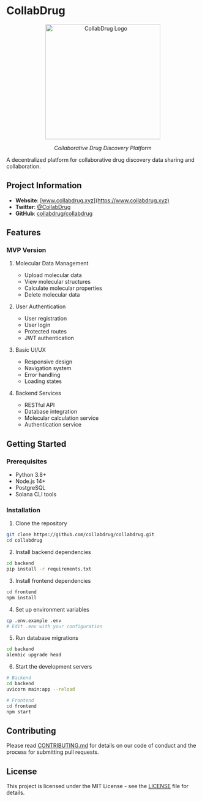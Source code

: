 # CollabDrug

<div align="center">
  <img src="assets/images/logo.png" alt="CollabDrug Logo" width="300">
  <p><em>Collaborative Drug Discovery Platform</em></p>
</div>

A decentralized platform for collaborative drug discovery data sharing and collaboration.

## Project Information

- **Website**: [www.collabdrug.xyz](https://www.collabdrug.xyz)
- **Twitter**: [@CollabDrug](https://x.com/CollabDrug)
- **GitHub**: [collabdrug/collabdrug](https://github.com/collabdrug/collabdrug)

## Features

### MVP Version
1. Molecular Data Management
   - Upload molecular data
   - View molecular structures
   - Calculate molecular properties
   - Delete molecular data

2. User Authentication
   - User registration
   - User login
   - Protected routes
   - JWT authentication

3. Basic UI/UX
   - Responsive design
   - Navigation system
   - Error handling
   - Loading states

4. Backend Services
   - RESTful API
   - Database integration
   - Molecular calculation service
   - Authentication service

## Getting Started

### Prerequisites
- Python 3.8+
- Node.js 14+
- PostgreSQL
- Solana CLI tools

### Installation

1. Clone the repository
```bash
git clone https://github.com/collabdrug/collabdrug.git
cd collabdrug
```

2. Install backend dependencies
```bash
cd backend
pip install -r requirements.txt
```

3. Install frontend dependencies
```bash
cd frontend
npm install
```

4. Set up environment variables
```bash
cp .env.example .env
# Edit .env with your configuration
```

5. Run database migrations
```bash
cd backend
alembic upgrade head
```

6. Start the development servers
```bash
# Backend
cd backend
uvicorn main:app --reload

# Frontend
cd frontend
npm start
```

## Contributing

Please read [CONTRIBUTING.md](CONTRIBUTING.md) for details on our code of conduct and the process for submitting pull requests.

## License

This project is licensed under the MIT License - see the [LICENSE](LICENSE) file for details. 